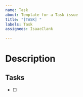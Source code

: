 ```yaml
---
name: Task
about: Template for a Task issue
title: "[TASK] "
labels: Task
assignees: IsaacClank

---
```


# Description

## Tasks

- [ ]
